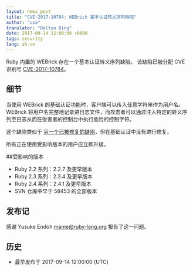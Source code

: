 ```yaml
---
layout: news_post
title: "CVE-2017-10784: WEBrick 基本认证转义序列缺陷"
author: "usa"
translator: "Delton Ding"
date: 2017-09-14 12:00:00 +0000
tags: security
lang: zh-cn
---
```


Ruby 内置的 WEBrick 存在一个基本认证转义序列缺陷。
该缺陷已被分配 CVE 识别号 [CVE-2017-10784](http://cve.mitre.org/cgi-bin/cvename.cgi?name=CVE-2017-10784)。

## 细节

当使用 WEBrick 的基础认证功能时，客户端可以传入任意字符串作为用户名。
WEBrick 将用户名完整地记录进日志文件，而攻击者可以通过注入特定的转义序列至日志从而在受害者的控制台中执行危险的控制字符。

这个缺陷类似于 [另一个已被修复的缺陷](/en/news/2010/01/10/webrick-escape-sequence-injection/)，但在基础认证中没有进行修复。

所有正在使用受影响版本的用户应立即升级。

##受影响的版本

* Ruby 2.2 系列：2.2.7 及更早版本
* Ruby 2.3 系列：2.3.4 及更早版本
* Ruby 2.4 系列：2.4.1 及更早版本
* SVN 仓库中早于 58453 的全部版本

## 发布记

感谢 Yusuke Endoh <mame@ruby-lang.org> 报告了这一问题。

## 历史

* 最早发布于 2017-09-14 12:00:00 (UTC)
